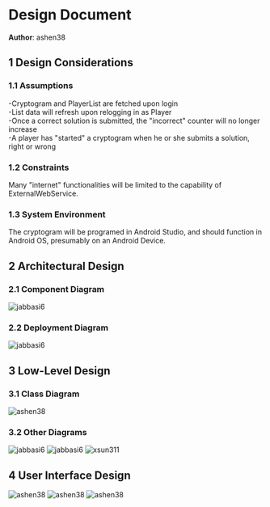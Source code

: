 # Design Document

**Author**: ashen38

## 1 Design Considerations

### 1.1 Assumptions

-Cryptogram and PlayerList are fetched upon login
<br>-List data will refresh upon relogging in as Player
<br>-Once a correct solution is submitted, the "incorrect" counter will no longer increase
<br>-A player has "started" a cryptogram when he or she submits a solution, right or wrong

### 1.2 Constraints

Many "internet" functionalities will be limited to the capability of ExternalWebService.

### 1.3 System Environment

The cryptogram will be programed in Android Studio, and should function in Android OS, presumably on an Android Device. 

## 2 Architectural Design

### 2.1 Component Diagram
![jabbasi6](Other/ComponentDiagram.png?raw=true)

### 2.2 Deployment Diagram
![jabbasi6](Other/DeploymentDiagram1.png?raw=true)

## 3 Low-Level Design

### 3.1 Class Diagram
![ashen38](Other/Team.png?raw=true)

### 3.2 Other Diagrams
![jabbasi6](Other/SequenceDiagram1.png?raw=true)
![jabbasi6](Other/SequenceDiagram2.png?raw=true)
![xsun311](Other/ArchitecturalDesign.png?raw=true)

## 4 User Interface Design
![ashen38](Other/UI1.png?raw=true)
![ashen38](Other/UI2.png?raw=true)
![ashen38](Other/UI3.png?raw=true)
